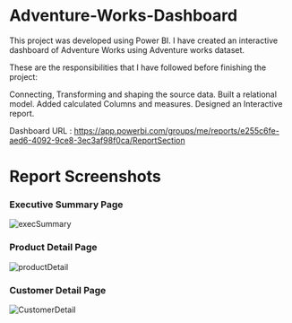 # Adventure-Works-Dashboard


This project was developed using Power BI. I have created an interactive dashboard of Adventure Works using Adventure works dataset.

These are the responsibilities that I have followed before finishing the project: 

Connecting, Transforming and shaping the source data.
Built a relational model.
Added calculated Columns and measures.
Designed an Interactive report.

Dashboard URL : https://app.powerbi.com/groups/me/reports/e255c6fe-aed6-4092-9ce8-3ec3af98f0ca/ReportSection


# Report Screenshots

### Executive Summary Page

![execSummary](https://user-images.githubusercontent.com/64954607/150814643-b64c477d-2b36-42ae-8dac-31f2bab4b158.png)

### Product Detail Page

![productDetail](https://user-images.githubusercontent.com/64954607/150814720-ec87a4e9-65ca-4f34-9f9e-8f514cc2c49b.png)


### Customer Detail Page

![CustomerDetail](https://user-images.githubusercontent.com/64954607/150814824-5147352b-ca3d-422a-9843-d4037cebe25c.png)
